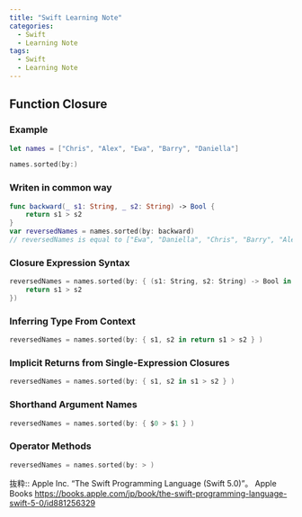 ```yaml
---
title: "Swift Learning Note"
categories:
  - Swift
  - Learning Note
tags:
  - Swift
  - Learning Note
---
```


## Function Closure

### Example
```swift
let names = ["Chris", "Alex", "Ewa", "Barry", "Daniella"]

names.sorted(by:)
```

### Writen in common way

```swift
func backward(_ s1: String, _ s2: String) -> Bool {
    return s1 > s2
}
var reversedNames = names.sorted(by: backward)
// reversedNames is equal to ["Ewa", "Daniella", "Chris", "Barry", "Alex"]

```

### Closure Expression Syntax
```swift
reversedNames = names.sorted(by: { (s1: String, s2: String) -> Bool in
    return s1 > s2
})
```

### Inferring Type From Context
```swift
reversedNames = names.sorted(by: { s1, s2 in return s1 > s2 } )
```

### Implicit Returns from Single-Expression Closures
```swift
reversedNames = names.sorted(by: { s1, s2 in s1 > s2 } )
```

### Shorthand Argument Names
```swift
reversedNames = names.sorted(by: { $0 > $1 } )
```

### Operator Methods
```swift
reversedNames = names.sorted(by: > )
```


抜粋:: Apple Inc. “The Swift Programming Language (Swift 5.0)”。 Apple Books  https://books.apple.com/jp/book/the-swift-programming-language-swift-5-0/id881256329